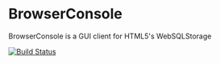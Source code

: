 # BrowserConsole

BrowserConsole is a GUI client for HTML5's WebSQLStorage

[![Build Status](https://travis-ci.org/vteial/browserconsole.png)](https://travis-ci.org/vteial/browserconsole)